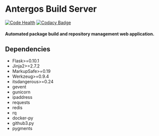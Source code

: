 # Antergos Build Server
[![Code Health](https://landscape.io/github/Antergos/antbs/master/landscape.svg?style=flat-square)](https://landscape.io/github/Antergos/auta/master)  [![Codacy Badge](https://img.shields.io/codacy/506377f2a0374e809201fb43639a1ac4.svg?style=flat-square)](https://www.codacy.com/app/Antergos/antbs)
#### Automated package build and repository management web application.

## Dependencies
* Flask>=0.10.1
* Jinja2>=2.7.2
* MarkupSafe>=0.19
* Werkzeug>=0.9.4
* itsdangerous>=0.24
* gevent
* gunicorn
* ipaddress
* requests
* redis
* rq
* docker-py
* github3.py
* pygments
